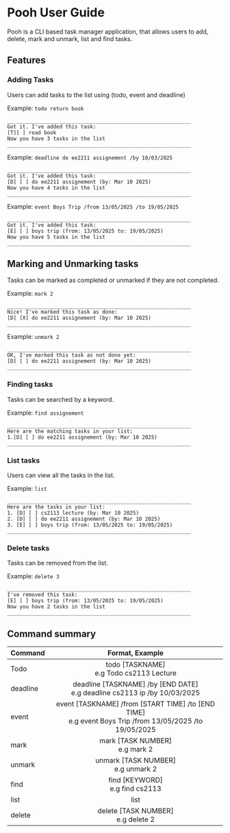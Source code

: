 # Pooh User Guide
Pooh is a CLI based task manager application, that allows users to add, delete, mark and unmark, list and find tasks.

## Features

### Adding Tasks

Users can add tasks to the list using (todo, event and deadline)

Example: `todo return book`
```
____________________________________________________________
Got it. I've added this task:
[T][ ] read book
Now you have 3 tasks in the list
____________________________________________________________
```
Example: `deadline do ee2211 assignement /by 10/03/2025`
```
____________________________________________________________
Got it. I've added this task:
[D] [ ] do ee2211 assignement (by: Mar 10 2025)
Now you have 4 tasks in the list
____________________________________________________________
``` 
Example: `event Boys Trip /from 13/05/2025 /to 19/05/2025`
```
____________________________________________________________
Got it. I've added this task:
[E] [ ] boys trip (from: 13/05/2025 to: 19/05/2025)
Now you have 5 tasks in the list
____________________________________________________________
```

## Marking and Unmarking tasks

Tasks can be marked as completed or unmarked if they are not completed.

Example: `mark 2`
```
____________________________________________________________
Nice! I've marked this task as done:
[D] [X] do ee2211 assignement (by: Mar 10 2025)
____________________________________________________________
``` 

Example: `unmark 2`
```
____________________________________________________________
OK, I've marked this task as not done yet:
[D] [ ] do ee2211 assignement (by: Mar 10 2025)
____________________________________________________________
```

### Finding tasks

Tasks can be searched by a keyword.

Example: `find assignement`
```
____________________________________________________________
Here are the matching tasks in your list:
1.[D] [ ] do ee2211 assignement (by: Mar 10 2025)
____________________________________________________________
```
### List tasks

Users can view all the tasks in the list.

Example: `list`
```
____________________________________________________________
Here are the tasks in your list:
1. [D] [ ] cs2113 lecture (by: Mar 10 2025)
2. [D] [ ] do ee2211 assignement (by: Mar 10 2025)
3. [E] [ ] boys trip (from: 13/05/2025 to: 19/05/2025)
____________________________________________________________
```

### Delete tasks

Tasks can be removed from the list.

Example: `delete 3`
```
____________________________________________________________
I've removed this task:
[E] [ ] boys trip (from: 13/05/2025 to: 19/05/2025)
Now you have 2 tasks in the list
____________________________________________________________
```
## Command summary

| Command  |                                               Format, Example                                                |
|----------|:------------------------------------------------------------------------------------------------------------:|
| Todo     |                                 todo [TASKNAME] <br/>e.g Todo cs2113 Lecture                                 |
| deadline |                 deadline [TASKNAME] /by [END DATE]<br/>e.g deadline cs2113 ip /by 10/03/2025                 |
| event    | event [TASKNAME] /from [START TIME] /to [END TIME] <br/> e.g event Boys Trip /from 13/05/2025 /to 19/05/2025 |
| mark     |                                     mark [TASK NUMBER] <br/> e.g mark 2                                      |
| unmark   |                                   unmark [TASK NUMBER] <br/> e.g unmark 2                                    |
| find     |                                     find [KEYWORD] <br/> e.g find cs2113                                     |
| list     |                                                     list                                                     |
| delete   |                                   delete [TASK NUMBER] <br/> e.g delete 2                                    |

